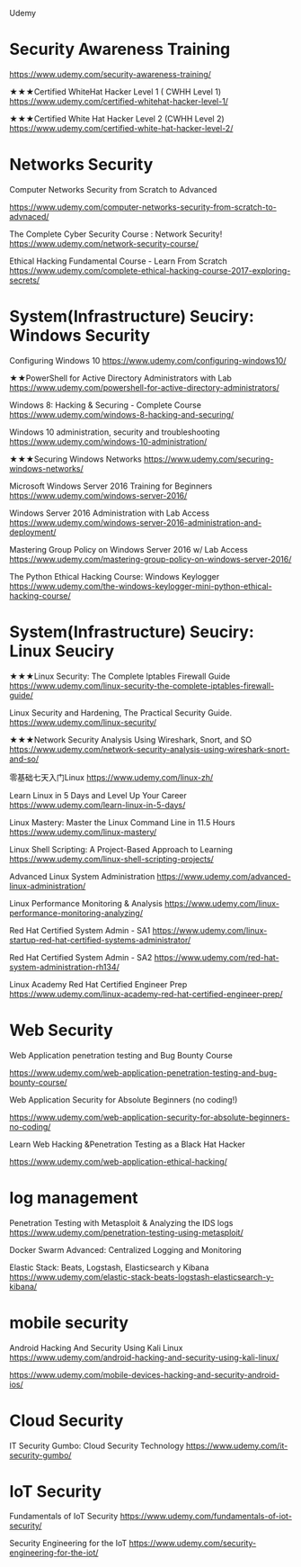 Udemy

# Security Awareness Training

https://www.udemy.com/security-awareness-training/


★★★Certified WhiteHat Hacker Level 1 ( CWHH Level 1)
https://www.udemy.com/certified-whitehat-hacker-level-1/

★★★Certified White Hat Hacker Level 2 (CWHH Level 2)
https://www.udemy.com/certified-white-hat-hacker-level-2/


# Networks Security

Computer Networks Security from Scratch to Advanced

https://www.udemy.com/computer-networks-security-from-scratch-to-advnaced/

The Complete Cyber Security Course : Network Security!
https://www.udemy.com/network-security-course/

Ethical Hacking Fundamental Course - Learn From Scratch
https://www.udemy.com/complete-ethical-hacking-course-2017-exploring-secrets/

# System(Infrastructure) Seuciry: Windows Security

Configuring Windows 10
https://www.udemy.com/configuring-windows10/

★★PowerShell for Active Directory Administrators with Lab
https://www.udemy.com/powershell-for-active-directory-administrators/

Windows 8: Hacking & Securing - Complete Course
https://www.udemy.com/windows-8-hacking-and-securing/

Windows 10 administration, security and troubleshooting
https://www.udemy.com/windows-10-administration/

★★★Securing Windows Networks
https://www.udemy.com/securing-windows-networks/

Microsoft Windows Server 2016 Training for Beginners
https://www.udemy.com/windows-server-2016/

Windows Server 2016 Administration with Lab Access
https://www.udemy.com/windows-server-2016-administration-and-deployment/

Mastering Group Policy on Windows Server 2016 w/ Lab Access
https://www.udemy.com/mastering-group-policy-on-windows-server-2016/

The Python Ethical Hacking Course: Windows Keylogger
https://www.udemy.com/the-windows-keylogger-mini-python-ethical-hacking-course/

# System(Infrastructure) Seuciry: Linux Seuciry

★★★Linux Security: The Complete Iptables Firewall Guide
https://www.udemy.com/linux-security-the-complete-iptables-firewall-guide/

Linux Security and Hardening, The Practical Security Guide.
https://www.udemy.com/linux-security/

★★★Network Security Analysis Using Wireshark, Snort, and SO
https://www.udemy.com/network-security-analysis-using-wireshark-snort-and-so/

零基础七天入门Linux
https://www.udemy.com/linux-zh/

Learn Linux in 5 Days and Level Up Your Career
https://www.udemy.com/learn-linux-in-5-days/

Linux Mastery: Master the Linux Command Line in 11.5 Hours
https://www.udemy.com/linux-mastery/

Linux Shell Scripting: A Project-Based Approach to Learning
https://www.udemy.com/linux-shell-scripting-projects/

Advanced Linux System Administration
https://www.udemy.com/advanced-linux-administration/

Linux Performance Monitoring & Analysis
https://www.udemy.com/linux-performance-monitoring-analyzing/

Red Hat Certified System Admin - SA1
https://www.udemy.com/linux-startup-red-hat-certified-systems-administrator/

Red Hat Certified System Admin - SA2
https://www.udemy.com/red-hat-system-administration-rh134/

Linux Academy Red Hat Certified Engineer Prep
https://www.udemy.com/linux-academy-red-hat-certified-engineer-prep/

# Web Security

Web Application penetration testing and Bug Bounty Course

https://www.udemy.com/web-application-penetration-testing-and-bug-bounty-course/

Web Application Security for Absolute Beginners (no coding!)

https://www.udemy.com/web-application-security-for-absolute-beginners-no-coding/

Learn Web Hacking &Penetration Testing as a Black Hat Hacker

https://www.udemy.com/web-application-ethical-hacking/


# log management


Penetration Testing with Metasploit & Analyzing the IDS logs
https://www.udemy.com/penetration-testing-using-metasploit/

Docker Swarm Advanced: Centralized Logging and Monitoring

Elastic Stack: Beats, Logstash, Elasticsearch y Kibana
https://www.udemy.com/elastic-stack-beats-logstash-elasticsearch-y-kibana/

# mobile security

Android ​Hacking And Security Using Kali Linux
https://www.udemy.com/android-hacking-and-security-using-kali-linux/

https://www.udemy.com/mobile-devices-hacking-and-security-android-ios/

# Cloud Security

IT Security Gumbo: Cloud Security Technology
https://www.udemy.com/it-security-gumbo/

#  IoT Security

Fundamentals of IoT Security
https://www.udemy.com/fundamentals-of-iot-security/

Security Engineering for the IoT
https://www.udemy.com/security-engineering-for-the-iot/

